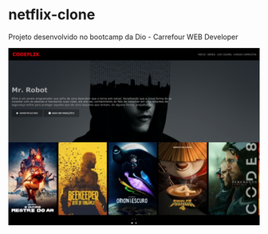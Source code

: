 # netflix-clone
Projeto desenvolvido no bootcamp da Dio - Carrefour WEB Developer

<p align="left">
  <img width="600" height="auto" src="https://github.com/RoniAlvesArt/netflix-clone/blob/main/img/preview.png">
</p>

